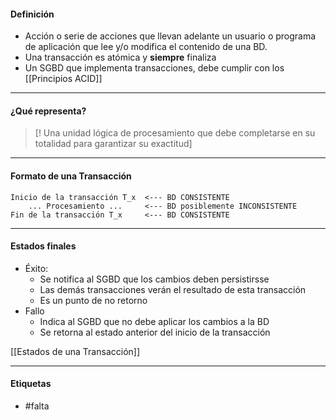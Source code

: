 #### Definición
- Acción o serie de acciones que llevan adelante un usuario o programa de aplicación que lee y/o modifica el contenido de una BD.
- Una transacción es atómica y **siempre** finaliza
- Un SGBD que implementa transacciones, debe cumplir con los [[Principios ACID]]
***
#### ¿Qué representa?

> [! Una unidad lógica de procesamiento que debe completarse en su totalidad para garantizar su exactitud]

***
#### Formato de una Transacción

```
Inicio de la transacción T_x  <--- BD CONSISTENTE
	... Procesamiento ...     <--- BD posiblemente INCONSISTENTE
Fin de la transacción T_x     <--- BD CONSISTENTE
```

***
#### Estados finales
- Éxito:
	- Se notifica al SGBD que los cambios deben persistirsse
	- Las demás transacciones verán el resultado de esta transacción
	- Es un punto de no retorno
- Fallo
	- Indica al SGBD que no debe aplicar los cambios a la BD
	- Se retorna al estado anterior del inicio de la transacción

[[Estados de una Transacción]]
***
#### Etiquetas
- #falta 